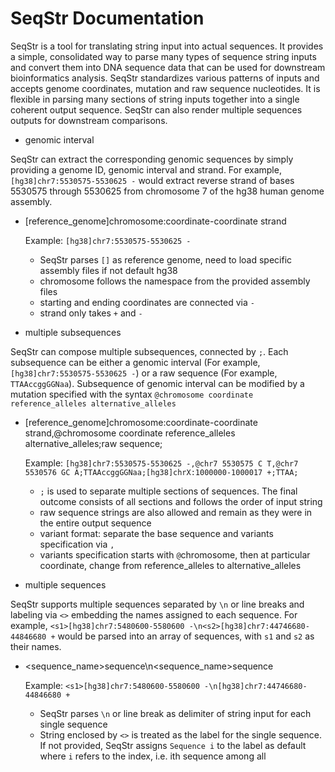 # SeqStr Documentation

SeqStr is a tool for translating string input into actual sequences. It provides a simple, consolidated way to parse many types of sequence string inputs and convert them into DNA sequence data that can be used for downstream bioinformatics analysis. SeqStr standardizes various patterns of inputs and accepts genome coordinates, mutation and raw sequence nucleotides. It is flexible in parsing many sections of string inputs together into a single coherent output sequence. SeqStr can also render multiple sequences outputs for downstream comparisons.  

- genomic interval

SeqStr can extract the corresponding genomic sequences by simply providing a genome ID, genomic interval and strand. For example, `[hg38]chr7:5530575-5530625 -` would extract reverse strand of bases 5530575 through 5530625 from chromosome 7 of the hg38 human genome assembly.
  - [reference_genome]chromosome:coordinate-coordinate strand

    Example: `[hg38]chr7:5530575-5530625 -`

      - SeqStr parses `[]` as reference genome, need to load specific assembly files if not default hg38
      - chromosome follows the namespace from the provided assembly files
      - starting and ending coordinates are connected via `-`
      - strand only takes `+` and `-`


- multiple subsequences

SeqStr can compose multiple subsequences, connected by `;`. Each subsequence can be either a genomic interval (For example, `[hg38]chr7:5530575-5530625 -`) or a raw sequence (For example, `TTAAccggGGNaa`). Subsequence of genomic interval can be modified by a mutation specified with the syntax `@chromosome coordinate reference_alleles alternative_alleles`

  - [reference_genome]chromosome:coordinate-coordinate strand,@chromosome coordinate reference_alleles alternative_alleles;raw sequence; 

    Example: `[hg38]chr7:5530575-5530625 -,@chr7 5530575 C T,@chr7 5530576 GC A;TTAAccggGGNaa;[hg38]chrX:1000000-1000017 +;TTAA;`
    
      - `;` is used to separate multiple sections of sequences. The final outcome consists of all sections and follows the order of input string
      - raw sequence strings are also allowed and remain as they were in the entire output sequence
      - variant format: separate the base sequence and variants specification via `,`
      - variants specification starts with `@`chromosome, then at particular coordinate, change from reference_alleles to alternative_alleles

- multiple sequences

SeqStr supports multiple sequences separated by `\n` or line breaks and labeling via `<>` embedding the names assigned to each sequence. For example, `<s1>[hg38]chr7:5480600-5580600 -\n<s2>[hg38]chr7:44746680-44846680 +` would be parsed into an array of sequences, with `s1` and `s2` as their names.

 
  - <sequence_name>sequence\n<sequence_name>sequence

    Example: `<s1>[hg38]chr7:5480600-5580600 -\n[hg38]chr7:44746680-44846680 +`

      - SeqStr parses `\n` or line break as delimiter of string input for each single sequence
      - String enclosed by `<>` is treated as the label for the single sequence. If not provided, SeqStr assigns `Sequence i` to the label as default where `i` refers to the index, i.e. ith sequence among all
    
    
